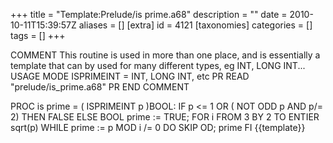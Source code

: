 +++
title = "Template:Prelude/is prime.a68"
description = ""
date = 2010-10-11T15:39:57Z
aliases = []
[extra]
id = 4121
[taxonomies]
categories = []
tags = []
+++

COMMENT
   This routine is used in more than one place, and is essentially a
   template that can by used for many different types, eg INT, LONG INT...
 USAGE
   MODE ISPRIMEINT = INT, LONG INT, etc
   PR READ "prelude/is_prime.a68" PR
 END COMMENT

 PROC is prime = ( ISPRIMEINT p )BOOL:
   IF p <= 1 OR ( NOT ODD p AND p/= 2) THEN
     FALSE
   ELSE
     BOOL prime := TRUE;
     FOR i FROM 3 BY 2 TO ENTIER sqrt(p)
       WHILE prime := p MOD i /= 0 DO SKIP OD;
     prime
   FI
<noinclude>{{template}}</noinclude>

